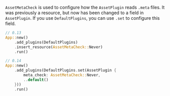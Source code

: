`AssetMetaCheck` is used to configure how the `AssetPlugin` reads `.meta` files. It was previously a resource, but now has been changed to a field in `AssetPlugin`. If you use `DefaultPlugins`, you can use `.set` to configure this field.

```rust
// 0.13
App::new()
    .add_plugins(DefaultPlugins)
    .insert_resource(AssetMetaCheck::Never)
    .run()

// 0.14
App::new()
    .add_plugins(DefaultPlugins.set(AssetPlugin {
        meta_check: AssetMetaCheck::Never,
        ..default()
    }))
    .run()
```
